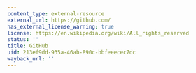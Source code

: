 ```yaml
---
content_type: external-resource
external_url: https://github.com/
has_external_license_warning: true
license: https://en.wikipedia.org/wiki/All_rights_reserved
status: ''
title: GitHub
uid: 213ef9dd-935a-46ab-890c-bbfeeecec7dc
wayback_url: ''
---
```

